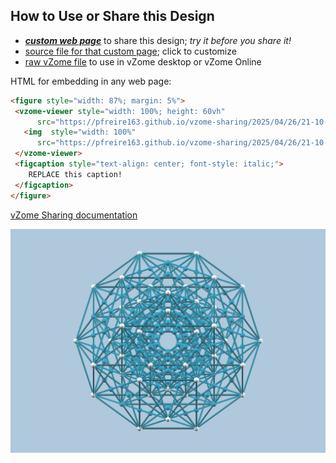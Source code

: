 
## How to Use or Share this Design

 - [***custom web page***][post] to share this design; *try it before you share it!*
 - [source file for that custom page][source]; click to customize
 - [raw vZome file][raw] to use in vZome desktop or vZome Online
 
 HTML for embedding in any web page:
 ```html
<figure style="width: 87%; margin: 5%">
  <vzome-viewer style="width: 100%; height: 60vh"
       src="https://pfreire163.github.io/vzome-sharing/2025/04/26/21-10-23-6-orthoplex_rectified/6-orthoplex_rectified.vZome" >
    <img  style="width: 100%"
       src="https://pfreire163.github.io/vzome-sharing/2025/04/26/21-10-23-6-orthoplex_rectified/6-orthoplex_rectified.png" >
  </vzome-viewer>
  <figcaption style="text-align: center; font-style: italic;">
     REPLACE this caption!
  </figcaption>
</figure>
 ```

[vZome Sharing documentation](https://vzome.github.io/vzome/sharing.html#how-it-works)

![Image](<6-orthoplex_rectified.png>)


[post]: <https://pfreire163.github.io/vzome-sharing/2025/04/26/6-orthoplex_rectified-21-10-23.html>
[source]: <https://github.com/pfreire163/vzome-sharing/edit/main/_posts/2025-04-26-6-orthoplex_rectified-21-10-23.md>
[raw]: <https://raw.githubusercontent.com/pfreire163/vzome-sharing/main/2025/04/26/21-10-23-6-orthoplex_rectified/6-orthoplex_rectified.vZome>